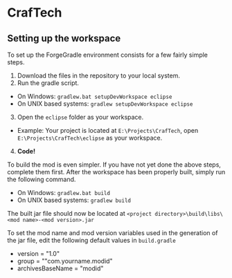 CrafTech
========

## Setting up the workspace
To set up the ForgeGradle environment consists for a few fairly simple steps.

1. Download the files in the repository to your local system.
2. Run the gradle script.
  * On Windows: `gradlew.bat setupDevWorkspace eclipse`
  * On UNIX based systems: `gradlew setupDevWorkspace eclipse`
3. Open the `eclipse` folder as your workspace.
  * Example: Your project is located at `E:\Projects\CrafTech`, open `E:\Projects\CrafTech\eclipse` as your workspace.
4. **Code!**

To build the mod is even simpler. If you have not yet done the above steps, complete them first.
After the workspace has been properly built, simply run the following command.

* On Windows: `gradlew.bat build`
* On UNIX based systems: `gradlew build`

The built jar file should now be located at `<project directory>\build\libs\<mod name>-<mod version>.jar`

To set the mod name and mod version variables used in the generation of the jar file, edit the following default values in `build.gradle`

* version = "1.0"
* group = ""com.yourname.modid"
* archivesBaseName = "modid"
